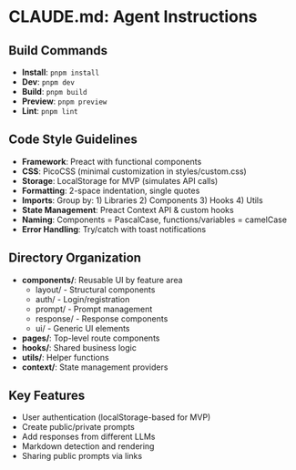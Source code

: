 # CLAUDE.md: Agent Instructions

## Build Commands
- **Install**: `pnpm install`
- **Dev**: `pnpm dev`
- **Build**: `pnpm build`
- **Preview**: `pnpm preview`
- **Lint**: `pnpm lint`

## Code Style Guidelines
- **Framework**: Preact with functional components
- **CSS**: PicoCSS (minimal customization in styles/custom.css)
- **Storage**: LocalStorage for MVP (simulates API calls)
- **Formatting**: 2-space indentation, single quotes
- **Imports**: Group by: 1) Libraries 2) Components 3) Hooks 4) Utils
- **State Management**: Preact Context API & custom hooks
- **Naming**: Components = PascalCase, functions/variables = camelCase
- **Error Handling**: Try/catch with toast notifications

## Directory Organization
- **components/**: Reusable UI by feature area
  - layout/ - Structural components
  - auth/ - Login/registration
  - prompt/ - Prompt management
  - response/ - Response components
  - ui/ - Generic UI elements
- **pages/**: Top-level route components
- **hooks/**: Shared business logic
- **utils/**: Helper functions
- **context/**: State management providers

## Key Features
- User authentication (localStorage-based for MVP)
- Create public/private prompts
- Add responses from different LLMs
- Markdown detection and rendering
- Sharing public prompts via links